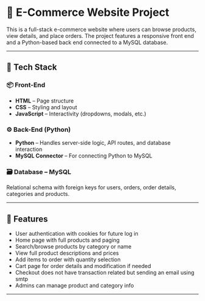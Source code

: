 # 🛒 E-Commerce Website Project

This is a full-stack e-commerce website where users can browse products, view details, and place orders. The project features a responsive front end and a Python-based back end connected to a MySQL database.

---

## 🔧 Tech Stack

### 📦 Front-End

- **HTML** – Page structure
- **CSS** – Styling and layout
- **JavaScript** – Interactivity (dropdowns, modals, etc.)

### ⚙️ Back-End (Python)

- **Python** – Handles server-side logic, API routes, and database interaction
- **MySQL Connector** – For connecting Python to MySQL

### 🗃️ Database – MySQL

Relational schema with foreign keys for users, orders, order details, categories and products.

---

## 🎯 Features
- User authentication with cookies for future log in
- Home page with full products and paging
- Search/browse products by category or name
- View full product descriptions and prices
- Add items to order with quantity selection
- Cart page for order details and modification if needed
- Checkout does not have transaction related but sending an email using smtp
- Admins can manage product and category info

---

